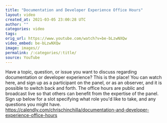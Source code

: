 ```yaml
---
title: "Documentation and Developer Experience Office Hours"
layout: video
created_at: 2021-03-05 23:00:28 UTC
author: ""
categories: video
tags: 
orig_url: https://www.youtube.com/watch?v=be-bLzwNXQw
video_embed: be-bLzwNXQw
image: images//
permalink: /:categories/:title/
source: YouTube
---
```

Have a topic, question, or issue you want to discuss regarding documentation or developer experience? This is the place! You can watch here, and sign up as a participant on the panel, or as an observer, and it is possible to switch back and forth. The office hours are public and broadcast live so that others can benefit from the expertise of the panel. Sign up below for a slot specifying what role you'd like to take, and any questions you might have. https://calendly.com/chrischinchilla/documentation-and-developer-experience-office-hours
